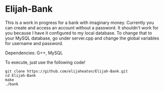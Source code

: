 # Elijah-Bank
This is a work in progress for a bank with imaginary money. Currently you can create and access an account without a password. It shouldn't work for you because I have it configured to my local database. To change that to your MySQL database, go under server.cpp and change the global variables for username and password.

Dependencies: G++, MySQL

To execute, just use the following code!

```
git clone https://github.com/elijaheaton/Elijah-Bank.git
cd Elijah-Bank
make
./bank
```

